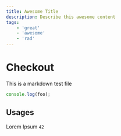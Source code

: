 ```yaml
---
title: Awesome Title
description: Describe this awesome content
tags:
    - 'great'
    - 'awesome'
    - 'rad'
---
```


# Checkout

This is a markdown test file

```javascript
console.log(foo);
```

## Usages

Lorem Ipsum `42`
